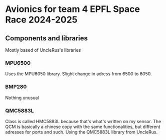 # Avionics for team 4 EPFL Space Race 2024-2025


## Components and libraries
Mostly based of UncleRus's libraries
### MPU6500
Uses the MPU6050 library. Slight change in adress from 6500 to 6050.

### BMP280
Nothing unusual

### QMC5883L 
Class is called HMC5883L because that's what's written on my sensor. The QCM is basically a chinese copy with the same functionalities, but different adresses for ports and such. 
Using the QMC5883L library from UncleRus.

